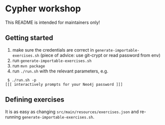 # Cypher workshop

This README is intended for maintainers only!

## Getting started

 1. make sure the credentials are correct in `generate-importable-exercises.sh` (piece of advice: use git-crypt or read password from env)
 1. run `generate-importable-exercises.sh`
 1. run `mvn package`
 1. run `./run.sh` with the relevant parameters, e.g.
```shell
 $ ./run.sh -p
[[[ interactively prompts for your Neo4j password ]]]
```

## Defining exercises

It is as easy as changing `src/main/resources/exercises.json`
and re-running `generate-importable-exercises.sh`.